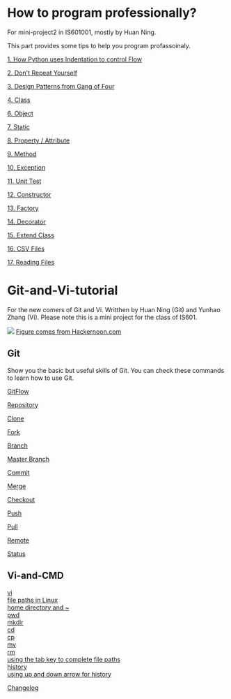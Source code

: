 # How to program professionally?

For mini-project2 in IS601001, mostly by Huan Ning.

This part provides some tips to help you program profassoinaly.

[1. How Python uses Indentation to control Flow](program/indent.md)

[2. Don't Repeat Yourself](program/no_repeat.md)

[3. Design Patterns from Gang of Four](program/patterns.md)

[4. Class](program/class.md)

[6. Object](program/object.md)

[7. Static](program/static.md)

[8. Property / Attribute](program/property_attr.md)

[9. Method](program/method.md)

[10. Exception](program/exception.md)

[11. Unit Test](program/unit_test.md)

[12. Constructor](program/constructor.md)

[13. Factory](program/factory.md)

[14. Decorator](program/decorator.md)

[15. Extend Class](program/extend.md)

[16. CSV Files](program/csvfile.md)

[17. Reading Files](program/read_file.md)


# Git-and-Vi-tutorial
For the new comers of Git and Vi. Writthen by Huan Ning (Git) and Yunhao Zhang (Vi). Please note this is a mini project for the class of IS601.

![](https://hackernoon.com/hn-images/1*9qX9F9MGsWKfcmgTOR9BPw.png)
[Figure comes from Hackernoon.com](https://hackernoon.com)



## Git
Show you the basic but useful skills of Git. You can check these commands to learn how to use Git.

[GitFlow](git/commands/gitflow.md)

[Repository](git/commands/repository.md)

[Clone](git/commands/clone.md)

[Fork](git/commands/fork.md)

[Branch](git/commands/branch.md)

[Master Branch](git/commands/master_branch.md)

[Commit](git/commands/commit.md)

[Merge](git/commands/merge.md)

[Checkout](git/commands/checkout.md)

[Push](git/commands/push.md)

[Pull](git/commands/pull.md)

[Remote](git/commands/remote_add.md)

[Status](git/commands/status.md)


## Vi-and-CMD  
[vi](vi-and-cmd/vi.md)  
[file paths in Linux](vi-and-cmd/file-paths-in-Linux.md)  
[home directory and ~](vi-and-cmd/home-directory-and-~.md)  
[pwd](vi-and-cmd/pwd.md)  
[mkdir](vi-and-cmd/mkdir.md)  
[cd](vi-and-cmd/cd.md)  
[cp](vi-and-cmd/cp.md)  
[mv](vi-and-cmd/mv.md)  
[rm](vi-and-cmd/rm.md)  
[using the tab key to complete file paths](vi-and-cmd/using-the-tab-key-to-complete-file-paths.md)  
[history](vi-and-cmd/history.md)  
[using up and down arrow for history](vi-and-cmd/using-up-and-down-arrow-for-history.md)  


[Changelog](program/changelog.md)
